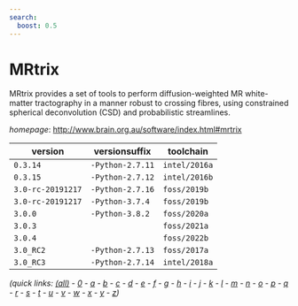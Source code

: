 ```yaml
---
search:
  boost: 0.5
---
```

# MRtrix

MRtrix provides a set of tools to perform diffusion-weighted MR white-matter tractography in a manner  robust to crossing fibres, using constrained spherical deconvolution (CSD) and probabilistic streamlines.

*homepage*: <http://www.brain.org.au/software/index.html#mrtrix>

version | versionsuffix | toolchain
--------|---------------|----------
``0.3.14`` | ``-Python-2.7.11`` | ``intel/2016a``
``0.3.15`` | ``-Python-2.7.12`` | ``intel/2016b``
``3.0-rc-20191217`` | ``-Python-2.7.16`` | ``foss/2019b``
``3.0-rc-20191217`` | ``-Python-3.7.4`` | ``foss/2019b``
``3.0.0`` | ``-Python-3.8.2`` | ``foss/2020a``
``3.0.3`` |  | ``foss/2021a``
``3.0.4`` |  | ``foss/2022b``
``3.0_RC2`` | ``-Python-2.7.13`` | ``foss/2017a``
``3.0_RC3`` | ``-Python-2.7.14`` | ``intel/2018a``


*(quick links: [(all)](../index.md) - [0](../0/index.md) - [a](../a/index.md) - [b](../b/index.md) - [c](../c/index.md) - [d](../d/index.md) - [e](../e/index.md) - [f](../f/index.md) - [g](../g/index.md) - [h](../h/index.md) - [i](../i/index.md) - [j](../j/index.md) - [k](../k/index.md) - [l](../l/index.md) - [m](../m/index.md) - [n](../n/index.md) - [o](../o/index.md) - [p](../p/index.md) - [q](../q/index.md) - [r](../r/index.md) - [s](../s/index.md) - [t](../t/index.md) - [u](../u/index.md) - [v](../v/index.md) - [w](../w/index.md) - [x](../x/index.md) - [y](../y/index.md) - [z](../z/index.md))*

